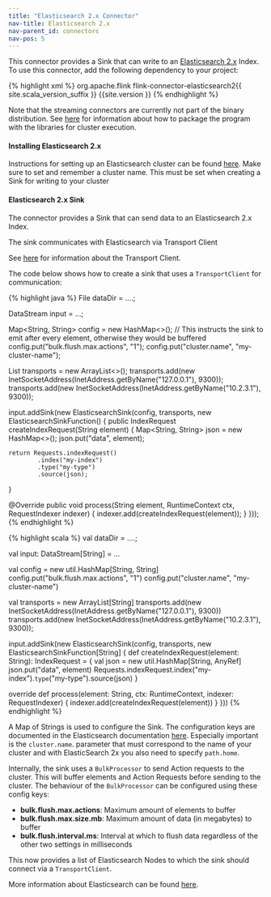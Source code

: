 ```yaml
---
title: "Elasticsearch 2.x Connector"
nav-title: Elasticsearch 2.x
nav-parent_id: connectors
nav-pos: 5
---
```

<!--
Licensed to the Apache Software Foundation (ASF) under one
or more contributor license agreements.  See the NOTICE file
distributed with this work for additional information
regarding copyright ownership.  The ASF licenses this file
to you under the Apache License, Version 2.0 (the
"License"); you may not use this file except in compliance
with the License.  You may obtain a copy of the License at

  http://www.apache.org/licenses/LICENSE-2.0

Unless required by applicable law or agreed to in writing,
software distributed under the License is distributed on an
"AS IS" BASIS, WITHOUT WARRANTIES OR CONDITIONS OF ANY
KIND, either express or implied.  See the License for the
specific language governing permissions and limitations
under the License.
-->

This connector provides a Sink that can write to an
[Elasticsearch 2.x](https://elastic.co/) Index. To use this connector, add the
following dependency to your project:

{% highlight xml %}
<dependency>
  <groupId>org.apache.flink</groupId>
  <artifactId>flink-connector-elasticsearch2{{ site.scala_version_suffix }}</artifactId>
  <version>{{site.version }}</version>
</dependency>
{% endhighlight %}

Note that the streaming connectors are currently not part of the binary
distribution. See
[here]({{site.baseurl}}/dev/cluster_execution.html#linking-with-modules-not-contained-in-the-binary-distribution)
for information about how to package the program with the libraries for
cluster execution.

#### Installing Elasticsearch 2.x

Instructions for setting up an Elasticsearch cluster can be found
[here](https://www.elastic.co/guide/en/elasticsearch/reference/current/setup.html).
Make sure to set and remember a cluster name. This must be set when
creating a Sink for writing to your cluster

#### Elasticsearch 2.x Sink
The connector provides a Sink that can send data to an Elasticsearch 2.x Index.

The sink communicates with Elasticsearch via Transport Client

See [here](https://www.elastic.co/guide/en/elasticsearch/client/java-api/current/transport-client.html)
for information about the Transport Client.

The code below shows how to create a sink that uses a `TransportClient` for communication:

<div class="codetabs" markdown="1">
<div data-lang="java" markdown="1">
{% highlight java %}
File dataDir = ....;

DataStream<String> input = ...;

Map<String, String> config = new HashMap<>();
// This instructs the sink to emit after every element, otherwise they would be buffered
config.put("bulk.flush.max.actions", "1");
config.put("cluster.name", "my-cluster-name");

List<InetSocketAddress> transports = new ArrayList<>();
transports.add(new InetSocketAddress(InetAddress.getByName("127.0.0.1"), 9300));
transports.add(new InetSocketAddress(InetAddress.getByName("10.2.3.1"), 9300));

input.addSink(new ElasticsearchSink(config, transports, new ElasticsearchSinkFunction<String>() {
  public IndexRequest createIndexRequest(String element) {
    Map<String, String> json = new HashMap<>();
    json.put("data", element);

    return Requests.indexRequest()
            .index("my-index")
            .type("my-type")
            .source(json);
  }

  @Override
  public void process(String element, RuntimeContext ctx, RequestIndexer indexer) {
    indexer.add(createIndexRequest(element));
  }
}));
{% endhighlight %}
</div>
<div data-lang="scala" markdown="1">
{% highlight scala %}
val dataDir = ....;

val input: DataStream[String] = ...

val config = new util.HashMap[String, String]
config.put("bulk.flush.max.actions", "1")
config.put("cluster.name", "my-cluster-name")

val transports = new ArrayList[String]
transports.add(new InetSocketAddress(InetAddress.getByName("127.0.0.1"), 9300))
transports.add(new InetSocketAddress(InetAddress.getByName("10.2.3.1"), 9300));

input.addSink(new ElasticsearchSink(config, transports, new ElasticsearchSinkFunction[String] {
  def createIndexRequest(element: String): IndexRequest = {
    val json = new util.HashMap[String, AnyRef]
    json.put("data", element)
    Requests.indexRequest.index("my-index").`type`("my-type").source(json)
  }

  override def process(element: String, ctx: RuntimeContext, indexer: RequestIndexer) {
    indexer.add(createIndexRequest(element))
  }
}))
{% endhighlight %}
</div>
</div>

A Map of Strings is used to configure the Sink. The configuration keys
are documented in the Elasticsearch documentation
[here](https://www.elastic.co/guide/en/elasticsearch/reference/current/index.html).
Especially important is the `cluster.name`. parameter that must correspond to
the name of your cluster and with ElasticSearch 2x you also need to specify `path.home`.

Internally, the sink uses a `BulkProcessor` to send Action requests to the cluster.
This will buffer elements and Action Requests before sending to the cluster. The behaviour of the
`BulkProcessor` can be configured using these config keys:
 * **bulk.flush.max.actions**: Maximum amount of elements to buffer
 * **bulk.flush.max.size.mb**: Maximum amount of data (in megabytes) to buffer
 * **bulk.flush.interval.ms**: Interval at which to flush data regardless of the other two
  settings in milliseconds

This now provides a list of Elasticsearch Nodes
to which the sink should connect via a `TransportClient`.

More information about Elasticsearch can be found [here](https://elastic.co).
